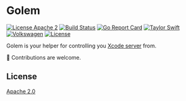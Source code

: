 # Golem

[![License Apache 2](https://img.shields.io/badge/License-Apache2-blue.svg)](https://www.apache.org/licenses/LICENSE-2.0)
[![Build Status](https://travis-ci.org/andersnormal/golem.svg?branch=master)](https://travis-ci.org/andersnormal/golem)
[![Go Report Card](https://goreportcard.com/badge/github.com/andersnormal/golem)](https://goreportcard.com/report/github.com/andersnormal/golem)
[![Taylor Swift](https://img.shields.io/badge/secured%20by-taylor%20swift-brightgreen.svg)](https://twitter.com/SwiftOnSecurity)
[![Volkswagen](https://auchenberg.github.io/volkswagen/volkswargen_ci.svg?v=1)](https://github.com/auchenberg/volkswagen)
[![License](https://img.shields.io/badge/License-Apache%202.0-blue.svg)](https://opensource.org/licenses/Apache-2.0)

Golem is your helper for controlling you [Xcode server](https://developer.apple.com/library/archive/documentation/IDEs/Conceptual/xcode_guide-continuous_integration/index.html#//apple_ref/doc/uid/TP40013292-CH1-SW1) from.

:see_no_evil: Contributions are welcome.

## License
[Apache 2.0](/LICENSE)
